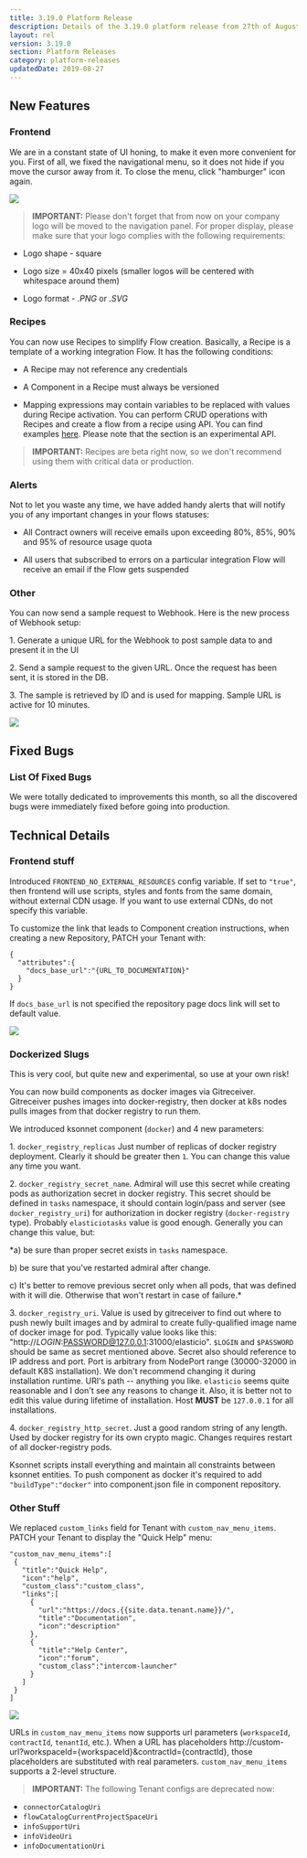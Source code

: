 ```yaml
---
title: 3.19.0 Platform Release
description: Details of the 3.19.0 platform release from 27th of August 2019
layout: rel
version: 3.19.0
section: Platform Releases
category: platform-releases
updatedDate: 2019-08-27
---
```


## New Features

### Frontend

We are in a constant state of UI honing, to make it even more convenient for you. First of all, we fixed the navigational menu, so it does not hide if you move the cursor away from it. To close the menu, click "hamburger" icon again.

![](/assets/img/RN/319/NavMenu1.gif)

> **IMPORTANT:** Please don't forget that from now on your company logo will be moved to the navigation panel. For proper display, please make sure that your logo complies with the following requirements:

- Logo shape - square

- Logo size = 40x40 pixels (smaller logos will be centered with whitespace around them)

- Logo format - *.PNG* or *.SVG*

### Recipes

You can now use Recipes to simplify Flow creation. Basically, a Recipe is a template of a working integration Flow. It has the following conditions:

- A Recipe may not reference any credentials

- A Component in a Recipe must always be versioned

- Mapping expressions may contain variables to be replaced with values during Recipe activation. You can perform CRUD operations with Recipes and create a flow from a recipe using API. You can find examples [here]({{site.data.tenant.apiBaseUri}}/docs/v2/#recipes-(experimental)). Please note that the section is an experimental API.

> **IMPORTANT:** Recipes are beta right now, so we don't recommend using them with critical data or production.

### Alerts

Not to let you waste any time, we have added handy alerts that will notify you of any important changes in your flows statuses:

- All Contract owners will receive emails upon exceeding 80%, 85%, 90% and 95% of resource usage quota

- All users that subscribed to errors on a particular integration Flow will receive an email if the Flow gets suspended


### Other

You can now send a sample request to Webhook. Here is the new process of Webhook setup:

1\. Generate a unique URL for the Webhook to post sample data to and present it in the UI

2\. Send a sample request to the given URL. Once the request has been sent, it is stored in the DB.

3\. The sample is retrieved by ID and is used for mapping. Sample URL is active for 10 minutes.

![](/assets/img/RN/319/Sample.gif)

## Fixed Bugs

### List Of Fixed Bugs

We were totally dedicated to improvements this month, so all the discovered bugs were immediately fixed before going into production.

## Technical Details

### Frontend stuff

Introduced `FRONTEND_NO_EXTERNAL_RESOURCES` config variable. If set to `"true"`, then frontend will use scripts, styles and fonts from the same domain, without external CDN usage. If you want to use external CDNs, do not specify this variable.

To customize the link that leads to Component creation instructions, when creating a new Repository, PATCH your Tenant with:
```
{
  "attributes":{
    "docs_base_url":"{URL_TO_DOCUMENTATION}"
  }
}
```

If `docs_base_url` is not specified the repository page docs link will set to default value.

![](/assets/img/RN/319/DocsLink.png)

### Dockerized Slugs

This is very cool, but quite new and experimental, so use at your own risk!

You can now build components as docker images via Gitreceiver. Gitreceiver pushes images into docker-registry, then docker at k8s nodes pulls images from that docker registry to run them.

We introduced ksonnet component (`docker`) and 4 new parameters:

1\. `docker_registry_replicas` Just number of replicas of docker registry deployment. Clearly it should be greater then `1`. You can change this value any time you want.

2\. `docker_registry_secret_name`. Admiral will use this secret while creating pods as authorization secret in docker registry. This secret should be defined in `tasks` namespace, it should contain login/pass and server (see `docker_registry_uri`) for authorization in docker registry (`docker-registry` type).  Probably `elasticiotasks` value is good enough. Generally you can change this value, but:

*a) be sure than proper secret exists in `tasks` namespace.

b) be sure that you've restarted admiral after change.

c) It's better to remove previous secret only when all pods, that was defined with it will die. Otherwise that won't restart in case of failure.*

3\. `docker_registry_uri`. Value is used by gitreceiver to find out where to push newly built images and by admiral to create fully-qualified image name of docker image for pod. Typically value looks like this:  "http://$LOGIN:$PASSWORD@127.0.0.1:31000/elasticio". `$LOGIN` and `$PASSWORD` should be same as secret mentioned above. Secret also should reference to IP address and port. Port is arbitrary from NodePort range (30000-32000 in default K8S installation). We don't recommend changing it during installation runtime. URl's path -- anything you like. `elasticio` seems quite reasonable and I don't see any reasons to change it. Also, it is better not to edit this value during lifetime of installation. Host **MUST** be `127.0.0.1` for all installations.

4\. `docker_registry_http_secret`. Just a good random string of any length. Used by docker registry for its own crypto magic. Changes requires restart of all docker-registry pods.

Ksonnet scripts install everything and maintain all constraints between ksonnet entities. To push component as docker it's required to add `"buildType":"docker"` into component.json file in component repository.


### Other Stuff

We replaced `custom_links` field for Tenant with `custom_nav_menu_items`. PATCH your Tenant to display the "Quick Help" menu:

```
"custom_nav_menu_items":[
 {
   "title":"Quick Help",
   "icon":"help",
   "custom_class":"custom_class",
   "links":[
     {
       "url":"https://docs.{{site.data.tenant.name}}/",
       "title":"Documentation",
       "icon":"description"
     },
     {
       "title":"Help Center",
       "icon":"forum",
       "custom_class":"intercom-launcher"
     }
   ]
 }
]
```

![](/assets/img/RN/318/Screenshot_2.png)

URLs in `custom_nav_menu_items` now supports url parameters (`workspaceId`, `contractId`, `tenantId`, etc.). When a URL has placeholders http://custom-url?workspaceId={workspaceId}&contractId={contractId}, those placeholders are substituted with real parameters. `custom_nav_menu_items` supports a 2-level structure.

> **IMPORTANT:** The following Tenant configs are deprecated now:
* `connectorCatalogUri`
* `flowCatalogCurrentProjectSpaceUri`
* `infoSupportUri`
* `infoVideoUri`
* `infoDocumentationUri`
